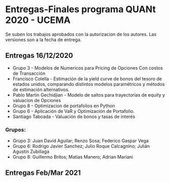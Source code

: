 # Entregas-Finales programa QUANt 2020 - UCEMA

Se suben los trabajos aprobados con la autorizacion de los autores.
Las versiones son a la fecha de entrega.

## Entregas 16/12/2020

* Grupo 3 - Modelos de Numericos para Pricing de Opciones Con costos de Transacción 
* Francisco Colella - Estimación de la yield curve de bonos del tesoro de estados unidos, comparando distintos modelos paramétricos y métodos de estimación alternativos.
* Pablo Martin Gechidjian - Modelo de saltos para trayectorias de equity y valuacion de Opciones
* Grupo 8 - Optimizacion de portafolios en Python 
* Grupo 6 - Aplicación de VaR y Optimización de Portafolio.
* Santiago Taboada - Valuación de bonos y tasas de interés

### Grupos:
- Grupo 3: Juan David Aguilar; Renzo Sosa; Federico Gaspar Vega 
- Grupo 6: Rodrigo Javier Sanchez; Julio Roque Calcagnino; Julián Agustín Zubillaga 
- Grupo 8: Guillermo Britos; Matias Manero; Adrian Mariani   


## Entregas Feb/Mar 2021
